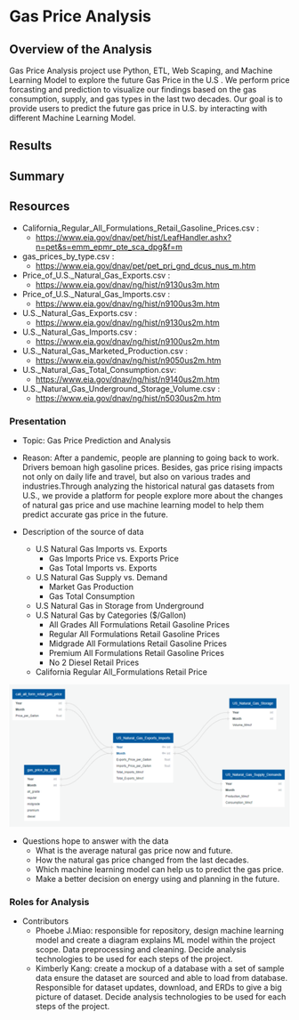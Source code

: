 # Gas Price Analysis
## Overview of the Analysis
Gas Price Analysis project use Python, ETL, Web Scaping, and Machine Learning Model to explore the future Gas Price in the U.S . We perform price forcasting and prediction to visualize our findings based on the gas consumption, supply, and gas types in the last two decades. Our goal is to provide users to predict the future gas price in U.S. by interacting with different Machine Learning Model.

## Results

## Summary

## Resources
- California_Regular_All_Formulations_Retail_Gasoline_Prices.csv :
  - https://www.eia.gov/dnav/pet/hist/LeafHandler.ashx?n=pet&s=emm_epmr_pte_sca_dpg&f=m
- gas_prices_by_type.csv :
  - https://www.eia.gov/dnav/pet/pet_pri_gnd_dcus_nus_m.htm
- Price_of_U.S._Natural_Gas_Exports.csv :
  - https://www.eia.gov/dnav/ng/hist/n9130us3m.htm
- Price_of_U.S._Natural_Gas_Imports.csv :
  - https://www.eia.gov/dnav/ng/hist/n9100us3m.htm
- U.S._Natural_Gas_Exports.csv :
  - https://www.eia.gov/dnav/ng/hist/n9130us2m.htm
- U.S._Natural_Gas_Imports.csv :
  - https://www.eia.gov/dnav/ng/hist/n9100us2m.htm
- U.S._Natural_Gas_Marketed_Production.csv :
  - https://www.eia.gov/dnav/ng/hist/n9050us2m.htm
- U.S._Natural_Gas_Total_Consumption.csv: 
  - https://www.eia.gov/dnav/ng/hist/n9140us2m.htm
- U.S._Natural_Gas_Underground_Storage_Volume.csv :
  - https://www.eia.gov/dnav/ng/hist/n5030us2m.htm


### Presentation
- Topic: Gas Price Prediction and Analysis
- Reason: After a pandemic, people are planning to going back to work. Drivers bemoan high gasoline prices. Besides, gas price rising impacts not only on daily life and travel, but also on various trades and industries.Through analyzing the historical natural gas datasets from U.S., we provide a platform for people explore more about the changes of natural gas price and use machine learning model to help them predict accurate gas price in the future.  

- Description of the source of data
  - U.S Natural Gas Imports vs. Exports 
    - Gas Imports Price vs. Exports Price
    - Gas Total Imports vs. Exports
  - U.S Natural Gas Supply vs. Demand
    - Market Gas Production 
    - Gas Total Consumption
  - U.S Natural Gas in Storage from Underground 
  - U.S Natural Gas by Categories ($/Gallon)
    - All Grades All Formulations Retail Gasoline Prices 
    - Regular All Formulations Retail Gasoline Prices
    - Midgrade All Formulations Retail Gasoline Prices
    - Premium All Formulations Retail Gasoline Prices
    - No 2 Diesel Retail Prices
  - California Regular All_Formulations Retail Price

![ERD](Resources/Images/ERD.png)

- Questions hope to answer with the data
  - What is the average natural gas price now and future.
  - How the natural gas price changed from the last decades.
  - Which machine learning model can help us to predict the gas price.
  - Make a better decision on energy using and planning in the future.

### Roles for Analysis
- Contributors
  - Phoebe J.Miao: responsible for repository, design machine learning model and create a diagram explains ML model within the project scope. Data preprocessing and cleaning. Decide analysis technologies to be used for each steps of the project.
  - Kimberly Kang: create a mockup of a database with a set of sample data ensure the dataset are sourced and able to load from database. Responsible for dataset updates, download, and ERDs to give a big picture of dataset. Decide analysis technologies to be used for each steps of the project.
